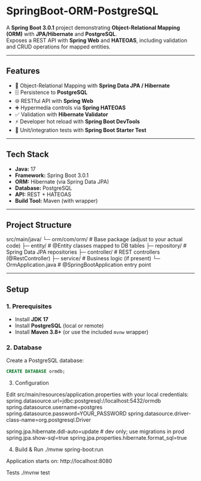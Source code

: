 # SpringBoot-ORM-PostgreSQL

A **Spring Boot 3.0.1** project demonstrating **Object-Relational Mapping (ORM)** with **JPA/Hibernate** and **PostgreSQL**.  
Exposes a REST API with **Spring Web** and **HATEOAS**, including validation and CRUD operations for mapped entities.

---

## Features
- 🔄 Object-Relational Mapping with **Spring Data JPA / Hibernate**
- 🗄️ Persistence to **PostgreSQL**
- 🌐 RESTful API with **Spring Web**
- ➕ Hypermedia controls via **Spring HATEOAS**
- ✅ Validation with **Hibernate Validator**
- ⚡ Developer hot reload with **Spring Boot DevTools**
- 🧪 Unit/integration tests with **Spring Boot Starter Test**

---

## Tech Stack
- **Java:** 17  
- **Framework:** Spring Boot 3.0.1  
- **ORM:** Hibernate (via Spring Data JPA)  
- **Database:** PostgreSQL  
- **API:** REST + HATEOAS  
- **Build Tool:** Maven (with wrapper)  

---

## Project Structure
src/main/java/
└─ orm/com/orm/ # Base package (adjust to your actual code)
├─ entity/ # @Entity classes mapped to DB tables
├─ repository/ # Spring Data JPA repositories
├─ controller/ # REST controllers (@RestController)
├─ service/ # Business logic (if present)
└─ OrmApplication.java # @SpringBootApplication entry point

---
## Setup

### 1. Prerequisites
- Install **JDK 17**  
- Install **PostgreSQL** (local or remote)  
- Install **Maven 3.8+** (or use the included `mvnw` wrapper)

### 2. Database
Create a PostgreSQL database:
```sql
CREATE DATABASE ormdb;
```

3. Configuration

Edit src/main/resources/application.properties with your local credentials:
  spring.datasource.url=jdbc:postgresql://localhost:5432/ormdb
  spring.datasource.username=postgres
  spring.datasource.password=YOUR_PASSWORD
  spring.datasource.driver-class-name=org.postgresql.Driver
  
  spring.jpa.hibernate.ddl-auto=update   # dev only; use migrations in prod
  spring.jpa.show-sql=true
  spring.jpa.properties.hibernate.format_sql=true

4. Build & Run
  ./mvnw spring-boot:run

Application starts on:
  http://localhost:8080

Tests
./mvnw test
